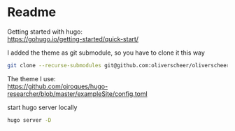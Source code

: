 # Readme

Getting started with hugo:  
<https://gohugo.io/getting-started/quick-start/>

I added the theme as git submodule, so you have to clone it this way

```bash
git clone --recurse-submodules git@github.com:oliverscheer/oliverscheer.github.io.git
```

The theme I use:  
<https://github.com/ojroques/hugo-researcher/blob/master/exampleSite/config.toml>

start hugo server locally

```bash
hugo server -D
```
